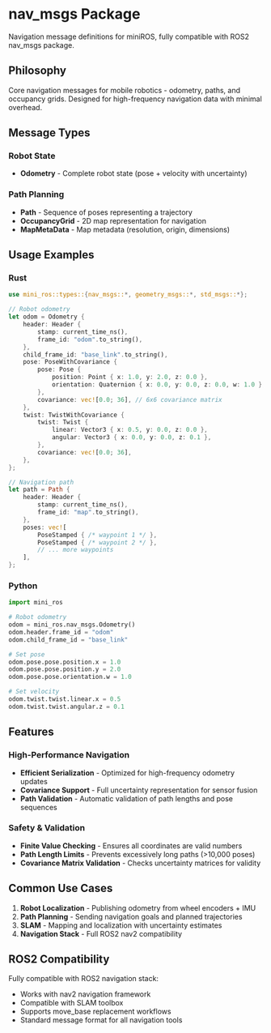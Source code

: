 # nav_msgs Package

Navigation message definitions for miniROS, fully compatible with ROS2 nav_msgs package.

## Philosophy

Core navigation messages for mobile robotics - odometry, paths, and occupancy grids. Designed for high-frequency navigation data with minimal overhead.

## Message Types

### Robot State
- **Odometry** - Complete robot state (pose + velocity with uncertainty)

### Path Planning  
- **Path** - Sequence of poses representing a trajectory
- **OccupancyGrid** - 2D map representation for navigation
- **MapMetaData** - Map metadata (resolution, origin, dimensions)

## Usage Examples

### Rust
```rust
use mini_ros::types::{nav_msgs::*, geometry_msgs::*, std_msgs::*};

// Robot odometry
let odom = Odometry {
    header: Header {
        stamp: current_time_ns(),
        frame_id: "odom".to_string(),
    },
    child_frame_id: "base_link".to_string(),
    pose: PoseWithCovariance {
        pose: Pose {
            position: Point { x: 1.0, y: 2.0, z: 0.0 },
            orientation: Quaternion { x: 0.0, y: 0.0, z: 0.0, w: 1.0 },
        },
        covariance: vec![0.0; 36], // 6x6 covariance matrix
    },
    twist: TwistWithCovariance {
        twist: Twist {
            linear: Vector3 { x: 0.5, y: 0.0, z: 0.0 },
            angular: Vector3 { x: 0.0, y: 0.0, z: 0.1 },
        },
        covariance: vec![0.0; 36],
    },
};

// Navigation path
let path = Path {
    header: Header {
        stamp: current_time_ns(),
        frame_id: "map".to_string(),
    },
    poses: vec![
        PoseStamped { /* waypoint 1 */ },
        PoseStamped { /* waypoint 2 */ },
        // ... more waypoints
    ],
};
```

### Python
```python
import mini_ros

# Robot odometry
odom = mini_ros.nav_msgs.Odometry()
odom.header.frame_id = "odom"
odom.child_frame_id = "base_link"

# Set pose
odom.pose.pose.position.x = 1.0
odom.pose.pose.position.y = 2.0
odom.pose.pose.orientation.w = 1.0

# Set velocity
odom.twist.twist.linear.x = 0.5
odom.twist.twist.angular.z = 0.1
```

## Features

### High-Performance Navigation
- **Efficient Serialization** - Optimized for high-frequency odometry updates
- **Covariance Support** - Full uncertainty representation for sensor fusion
- **Path Validation** - Automatic validation of path lengths and pose sequences

### Safety & Validation
- **Finite Value Checking** - Ensures all coordinates are valid numbers
- **Path Length Limits** - Prevents excessively long paths (>10,000 poses)
- **Covariance Matrix Validation** - Checks uncertainty matrices for validity

## Common Use Cases

1. **Robot Localization** - Publishing odometry from wheel encoders + IMU
2. **Path Planning** - Sending navigation goals and planned trajectories  
3. **SLAM** - Mapping and localization with uncertainty estimates
4. **Navigation Stack** - Full ROS2 nav2 compatibility

## ROS2 Compatibility

Fully compatible with ROS2 navigation stack:
- Works with nav2 navigation framework
- Compatible with SLAM toolbox
- Supports move_base replacement workflows
- Standard message format for all navigation tools 